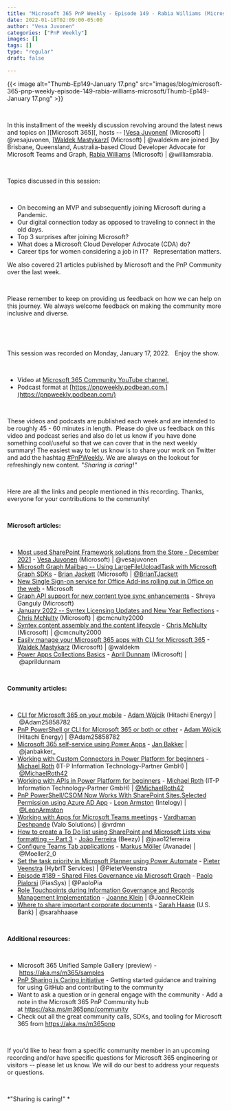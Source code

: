 ```yaml
---
title: "Microsoft 365 PnP Weekly - Episode 149 - Rabia Williams (Microsoft)"
date: 2022-01-18T02:09:00-05:00
author: "Vesa Juvonen"
categories: ["PnP Weekly"]
images: []
tags: []
type: "regular"
draft: false

---
```

{{< image alt="Thumb-Ep149-January 17.png" src="images/blog/microsoft-365-pnp-weekly-episode-149-rabia-williams-microsoft/Thumb-Ep149-January 17.png" >}}

 

In this installment of the weekly discussion revolving around the
latest news and topics on ][Microsoft
365][, hosts
-- ][Vesa
Juvonen](http://twitter.com/vesajuvonen)[ (Microsoft) \|
\@vesajuvonen, ][Waldek
Mastykarz](http://twitter.com/waldekm)[ (Microsoft) \| \@waldekm are
joined ]by Brisbane, Queensland,
Australia-based Cloud Developer Advocate for Microsoft Teams and Graph,
[Rabia Williams](http://twitter.com/williamsrabia) (Microsoft) \|
\@williamsrabia. 

 

Topics discussed in this session:

 

-   On becoming an MVP and subsequently joining Microsoft during a
    Pandemic. 
-   Our digital connection today as opposed to traveling to connect in
    the old days.  
-   Top 3 surprises after joining Microsoft? 
-   What does a Microsoft Cloud Developer Advocate (CDA) do?
-   Career tips for women considering a job in IT?   Representation
    matters. 

We also covered 21 articles published by Microsoft and the PnP Community
over the last week. 

 

Please remember to keep on providing us feedback on how we can help on
this journey. We always welcome feedback on making the community more
inclusive and diverse.

 



 

This session was recorded on Monday, January 17, 2022.   Enjoy the
show. 

 

-   Video at [Microsoft 365 Community YouTube
    channel.](https://aka.ms/m365pnp-videos)
-   Podcast format
    at [https://pnpweekly.podbean.com.](https://pnpweekly.podbean.com/)

 

These videos and podcasts are published each week and are intended to be
roughly 45 - 60 minutes in length.  Please do give us feedback on this
video and podcast series and also do let us know if you have done
something cool/useful so that we can cover that in the next weekly
summary! The easiest way to let us know is to share your work on Twitter
and add the
hashtag [#PnPWeekly](https://twitter.com/search?q=%23pnpweekly). We are
always on the lookout for refreshingly new content. "*Sharing is
caring!"* 

 

Here are all the links and people mentioned in this recording. Thanks,
everyone for your contributions to the community!

 

**Microsoft articles:**

 

-   [Most used SharePoint Framework solutions from the Store - December
    2021](https://techcommunity.microsoft.com/t5/microsoft-sharepoint-blog/most-used-sharepoint-framework-solutions-from-the-store-december/ba-p/3057395) -
    [Vesa Juvonen](https://twitter.com/vesajuvonen) (Microsoft)
    \| \@vesajuvonen
-   [Microsoft Graph Mailbag -- Using LargeFileUploadTask with Microsoft
    Graph
    SDKs](https://devblogs.microsoft.com/microsoft365dev/microsoft-graph-mailbag-using-largefileuploadtask-with-sdks/) -
    [Brian Jackett](https://twitter.com/BrianTJackett) (Microsoft)
    \| [\@BrianTJackett](/t5/user/viewprofilepage/user-id/4556)
-   [New Single Sign-on service for Office Add-ins rolling out in Office
    on the
    web](https://devblogs.microsoft.com/microsoft365dev/new-single-sign-on-service-for-office-add-ins-rolling-out-in-office-on-the-web/) -
    Microsoft
-   [Graph API support for new content type sync
    enhancements](https://techcommunity.microsoft.com/t5/sharepoint-syntex-blog/graph-api-support-for-new-content-type-sync-enhancements/ba-p/3053198)
    - Shreya Ganguly (Microsoft)
-   [January 2022 -- Syntex Licensing Updates and New Year
    Reflections](https://techcommunity.microsoft.com/t5/sharepoint-syntex-blog/january-2022-syntex-licensing-updates-and-new-year-reflections/ba-p/3062090) -
    [Chris McNulty](https://twitter.com/cmcnulty2000) (Microsoft)
    \| \@cmcnulty2000
-   [Syntex content assembly and the content
    lifecycle](https://techcommunity.microsoft.com/t5/sharepoint-syntex-blog/syntex-content-assembly-and-the-content-lifecycle/ba-p/3060175) -
    [Chris McNulty](https://twitter.com/cmcnulty2000) (Microsoft)
    \| \@cmcnulty2000
-   [Easily manage your Microsoft 365 apps with CLI for Microsoft
    365](https://blog.mastykarz.nl/easily-manage-microsoft-365-apps-cli-microsoft-365/) -
    [Waldek Mastykarz](https://twitter.com/waldekm) (Microsoft)
    \| \@waldekm
-   [Power Apps Collections
    Basics](https://www.youtube.com/watch?v=ipzIWfHVhDc) - [April
    Dunnam](https://twitter.com/aprildunnam) (Microsoft)
    \| \@aprildunnam

 

**Community articles:**

 

-   [CLI for Microsoft 365 on your
    mobile](https://techcommunity.microsoft.com/t5/microsoft-365-pnp-blog/cli-for-microsoft-365-on-your-mobile/ba-p/3052058)
    - [Adam Wójcik](https://twitter.com/Adam25858782) (Hitachi Energy)
    \| \@Adam25858782
-   [PnP PowerShell or CLI for Microsoft 365 or both or
    other](https://techcommunity.microsoft.com/t5/microsoft-365-pnp-blog/pnp-powershell-or-cli-for-microsoft-365-or-both-or-other/ba-p/3055126)
    - [Adam Wójcik](https://twitter.com/Adam25858782) (Hitachi Energy)
    \| \@Adam25858782
-   [Microsoft 365 self-service using Power
    Apps](https://techcommunity.microsoft.com/t5/microsoft-365-pnp-blog/microsoft-365-self-service-using-power-apps/ba-p/3056109)
    - [Jan Bakker](https://twitter.com/janbakker_) \| \@janbakker\_
-   [Working with Custom Connectors in Power Platform for
    beginners](https://techcommunity.microsoft.com/t5/microsoft-365-pnp-blog/working-with-custom-connectors-in-power-platform-for-beginners/ba-p/3062538) -
    [Michael Roth](https://twitter.com/MichaelRoth42) (IT-P Information
    Technology-Partner GmbH)
    \| [\@MichaelRoth42](/t5/user/viewprofilepage/user-id/514421)
-   [Working with APIs in Power Platform for
    beginners](https://techcommunity.microsoft.com/t5/microsoft-365-pnp-blog/working-with-apis-in-power-platform-for-beginners/ba-p/3062520)
    - [Michael Roth](https://twitter.com/MichaelRoth42) (IT-P
    Information Technology-Partner GmbH)
    \| [\@MichaelRoth42](/t5/user/viewprofilepage/user-id/514421)
-   [PnP PowerShell/CSOM Now Works With SharePoint Sites.Selected
    Permission using Azure AD
    App](https://www.leonarmston.com/2022/01/pnp-powershell-csom-now-works-with-sharepoint-sites-selected-permission-using-azure-ad-app/) -
    [Leon Armston](http://twitter.com/LeonArmston) (Intelogy)
    \| [\@LeonArmston](/t5/user/viewprofilepage/user-id/855621)
-   [Working with Apps for Microsoft Teams
    meetings](https://www.vrdmn.com/2022/01/working-with-apps-for-microsoft-teams.html) -
    [Vardhaman Deshpande](https://twitter.com/vrdmn) (Valo Solutions)
    \| \@vrdmn
-   [How to create a To Do list using SharePoint and Microsoft Lists
    view formatting -- Part
    3](https://lists.handsontek.net/create-list-using-sharepoint-microsoft-lists-view-formatting-part-3/)
    - [João Ferreira](https://twitter.com/joao12ferreira) (Beezy)
    \| \@joao12ferreira
-   [Configure Teams Tab
    applications](https://mmsharepoint.wordpress.com/2022/01/11/configure-teams-tab-applications/) -
    [Markus Möller](https://twitter.com/Moeller2_0) (Avanade)
    \| \@Moeller2_0
-   [Set the task priority in Microsoft Planner using Power
    Automate](https://sharepains.com/2022/01/10/task-priority-in-microsoft-planner/)
    - [Pieter Veenstra](https://twitter.com/PieterVeenstra) (HybrIT
    Services) \| \@PieterVeenstra
-   [Episode #189 - Shared Files Governance via Microsoft
    Graph](https://www.youtube.com/watch?v=_odZgZvGcNY) - [Paolo
    Pialorsi](https://twitter.com/PaoloPia) (PiasSys) \| \@PaoloPia
-   [Role Touchpoints during Information Governance and Records
    Management
    Implementation](https://regarding365.com/role-touchpoints-during-information-governance-and-records-management-implementation-c35d87f6b8d1)
    - [Joanne Klein](https://twitter.com/JoanneCKlein) \| \@JoanneCKlein
-   [Where to share important corporate
    documents](https://regarding365.com/where-to-share-important-corporate-documents-b4c039a730f8) -
    [Sarah Haase](https://twitter.com/sarahhaase) (U.S. Bank)
    \| \@sarahhaase

 

**Additional resources:**

 

-   Microsoft 365 Unified Sample Gallery (preview)
    - <https://aka.ms/m365/samples> 
-   [PnP Sharing is Caring
    initiative](https://aka.ms/sharing-is-caring) - Getting started
    guidance and training for using GitHub and contributing to the
    community
-   Want to ask a question or in general engage with the community - Add
    a note in the Microsoft 365 PnP Community hub
    at <https://aka.ms/m365pnp/community>
-   Check out all the great community calls, SDKs, and tooling for
    Microsoft 365 from <https://aka.ms/m365pnp>

 

If you'd like to hear from a specific community member in an upcoming
recording and/or have specific questions for Microsoft 365 engineering
or visitors -- please let us know. We will do our best to address your
requests or questions.

 

*\"Sharing is caring!\" *
